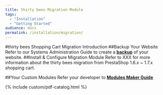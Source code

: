 ```yaml
---
title: thirty bees Migration Module
tags:
  - "Installation"
  - "Getting Started"
audience: docs
permalink: /installation/migration/
---
```


#thirty bees Shopping Cart Migration
Introduction
##Backup Your Website
Refer to our Systems Administration Guide to create a [**backup**](#)  of your website.
##Install & Configure Migration Module
Refer to XXX for more information about the thirty bees migration from PrestaShop 1.6.x ~ 1.7.x shopping cart.

##Your Custom Modules
Refer your developer to [**Modules Maker Guide**](#)

{% include custom/pdf-catalog.html %}